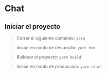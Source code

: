 # Chat

## Iniciar el proyecto

> Correr el siguiente comando: `yarn`

> Iniciar en modo de desarrollo: `yarn dev`

> Buildear el proyecto: `yarn build`

> Iniciar en modo de produccion: `yarn start`
